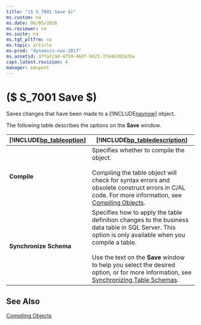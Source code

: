 ```yaml
---
title: "($ S_7001 Save $)"
ms.custom: na
ms.date: 06/05/2016
ms.reviewer: na
ms.suite: na
ms.tgt_pltfrm: na
ms.topic: article
ms-prod: "dynamics-nav-2017"
ms.assetid: 37fa7c9d-4f59-46df-b621-37e46302a7ba
caps.latest.revision: 4
manager: edupont
---
```

# ($ S_7001 Save $)
Saves changes that have been made to a [!INCLUDE[navnow](includes/navnow_md.md)] object.  
  
 The following table describes the options on the **Save** window.  
  
|[!INCLUDE[bp_tableoption](includes/bp_tableoption_md.md)]|[!INCLUDE[bp_tabledescription](includes/bp_tabledescription_md.md)]|  
|----------------------------------|---------------------------------------|  
|**Compile**|Specifies whether to compile the object.<br /><br /> Compiling the table object will check for syntax errors and obsolete construct errors in C\/AL code. For more information, see [Compiling Objects](Compiling-Objects.md).|  
|**Synchronize Schema**|Specifies how to apply the table definition changes to the business data table in SQL Server. This option is only available when you compile a table.<br /><br /> Use the text on the **Save** window to help you select the desired option, or for more information, see [Synchronizing Table Schemas](Synchronizing-Table-Schemas.md).|  
  
## See Also  
 [Compiling Objects](Compiling-Objects.md)